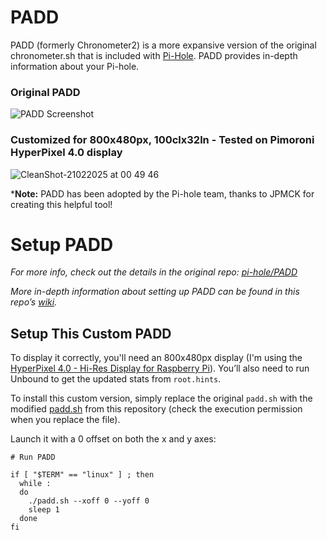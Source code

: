 # PADD

PADD (formerly Chronometer2) is a more expansive version of the original chronometer.sh that is included with [Pi-Hole](https://pi-hole.net). PADD provides in-depth information about your Pi-hole.

### Original PADD

![PADD Screenshot](https://pi-hole.github.io/graphics/Screenshots/padd.png)

### Customized for 800x480px, 100clx32ln - Tested on Pimoroni HyperPixel 4.0 display

![CleanShot-21022025 at 00 49 46](https://github.com/user-attachments/assets/9d45ccb8-9b46-4c43-8b27-23a34cb7a352)

***Note:** PADD has been adopted by the Pi-hole team, thanks to JPMCK for creating this helpful tool!

# Setup PADD

*For more info, check out the details in the original repo: [pi-hole/PADD](https://github.com/pi-hole/PADD)*

*More in-depth information about setting up PADD can be found in this repo’s [wiki](https://github.com/pi-hole/PADD/wiki/Setup).*

## Setup This Custom PADD

To display it correctly, you'll need an 800x480px display (I'm using the [HyperPixel 4.0 - Hi-Res Display for Raspberry Pi](https://shop.pimoroni.com/products/hyperpixel-4?variant=12569485443155)). You’ll also need to run Unbound to get the updated stats from `root.hints`.

To install this custom version, simply replace the original `padd.sh` with the modified [padd.sh](https://github.com/giuliomagnifico/PADD/blob/master/padd.sh) from this repository  (check the execution permission when you replace the file).

Launch it with a 0 offset on both the x and y axes:


```
# Run PADD

if [ "$TERM" == "linux" ] ; then
  while :
  do
    ./padd.sh --xoff 0 --yoff 0
    sleep 1
  done
fi
```
